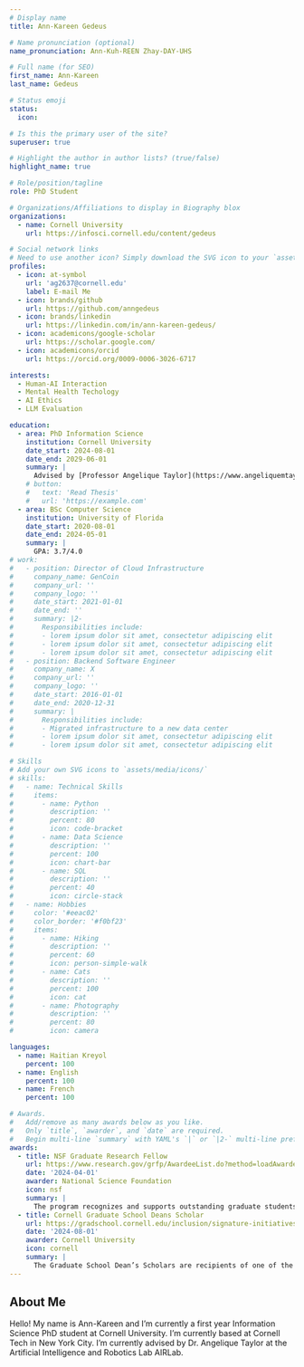 ```yaml
---
# Display name
title: Ann-Kareen Gedeus

# Name pronunciation (optional)
name_pronunciation: Ann-Kuh-REEN Zhay-DAY-UHS

# Full name (for SEO)
first_name: Ann-Kareen
last_name: Gedeus

# Status emoji
status:
  icon:

# Is this the primary user of the site?
superuser: true

# Highlight the author in author lists? (true/false)
highlight_name: true

# Role/position/tagline
role: PhD Student

# Organizations/Affiliations to display in Biography blox
organizations:
  - name: Cornell University
    url: https://infosci.cornell.edu/content/gedeus

# Social network links
# Need to use another icon? Simply download the SVG icon to your `assets/media/icons/` folder.
profiles:
  - icon: at-symbol
    url: 'ag2637@cornell.edu'
    label: E-mail Me
  - icon: brands/github
    url: https://github.com/anngedeus
  - icon: brands/linkedin
    url: https://linkedin.com/in/ann-kareen-gedeus/
  - icon: academicons/google-scholar
    url: https://scholar.google.com/
  - icon: academicons/orcid
    url: https://orcid.org/0009-0006-3026-6717

interests:
  - Human-AI Interaction
  - Mental Health Techology
  - AI Ethics
  - LLM Evaluation

education:
  - area: PhD Information Science
    institution: Cornell University
    date_start: 2024-08-01
    date_end: 2029-06-01
    summary: |
      Advised by [Professor Angelique Taylor](https://www.angeliquemtaylor.com/)
    # button:
    #   text: 'Read Thesis'
    #   url: 'https://example.com'
  - area: BSc Computer Science
    institution: University of Florida
    date_start: 2020-08-01
    date_end: 2024-05-01
    summary: |
      GPA: 3.7/4.0
# work:
#   - position: Director of Cloud Infrastructure
#     company_name: GenCoin
#     company_url: ''
#     company_logo: ''
#     date_start: 2021-01-01
#     date_end: ''
#     summary: |2-
#       Responsibilities include:
#       - lorem ipsum dolor sit amet, consectetur adipiscing elit
#       - lorem ipsum dolor sit amet, consectetur adipiscing elit
#       - lorem ipsum dolor sit amet, consectetur adipiscing elit
#   - position: Backend Software Engineer
#     company_name: X
#     company_url: ''
#     company_logo: ''
#     date_start: 2016-01-01
#     date_end: 2020-12-31
#     summary: |
#       Responsibilities include:
#       - Migrated infrastructure to a new data center
#       - lorem ipsum dolor sit amet, consectetur adipiscing elit
#       - lorem ipsum dolor sit amet, consectetur adipiscing elit

# Skills
# Add your own SVG icons to `assets/media/icons/`
# skills:
#   - name: Technical Skills
#     items:
#       - name: Python
#         description: ''
#         percent: 80
#         icon: code-bracket
#       - name: Data Science
#         description: ''
#         percent: 100
#         icon: chart-bar
#       - name: SQL
#         description: ''
#         percent: 40
#         icon: circle-stack
#   - name: Hobbies
#     color: '#eeac02'
#     color_border: '#f0bf23'
#     items:
#       - name: Hiking
#         description: ''
#         percent: 60
#         icon: person-simple-walk
#       - name: Cats
#         description: ''
#         percent: 100
#         icon: cat
#       - name: Photography
#         description: ''
#         percent: 80
#         icon: camera

languages:
  - name: Haitian Kreyol
    percent: 100
  - name: English
    percent: 100
  - name: French
    percent: 100

# Awards.
#   Add/remove as many awards below as you like.
#   Only `title`, `awarder`, and `date` are required.
#   Begin multi-line `summary` with YAML's `|` or `|2-` multi-line prefix and indent 2 spaces below.
awards:
  - title: NSF Graduate Research Fellow
    url: https://www.research.gov/grfp/AwardeeList.do?method=loadAwardeeList
    date: '2024-04-01'
    awarder: National Science Foundation
    icon: nsf
    summary: |
      The program recognizes and supports outstanding graduate students who are pursuing full-time research-based master's and doctoral degrees in science, technology, engineering, and mathematics (STEM) or in STEM education.
  - title: Cornell Graduate School Deans Scholar
    url: https://gradschool.cornell.edu/inclusion/signature-initiatives/graduate-school-deans-scholars#:~:text=The%20Graduate%20School%20Dean's%20Scholars,Belonging%20where%20scholars%20representing%20different
    date: '2024-08-01'
    awarder: Cornell University
    icon: cornell
    summary: |
      The Graduate School Dean’s Scholars are recipients of one of the following competitive fellowships, or are nominated and selected scholars who have demonstrated academic excellence and strong potential to significantly contribute to Cornell’s founding principle of “… any person … any study” and core value to provide a Community of Belonging where scholars representing different backgrounds, perspectives, abilities, and experiences can learn, innovate, and work in an environment of respect. 
---
```


## About Me
Hello! My name is Ann-Kareen and I’m currently a first year Information Science PhD student at Cornell University. I’m currently based at Cornell Tech in New York City. I’m currently advised by Dr. Angelique Taylor at the Artificial Intelligence and Robotics Lab AIRLab.
